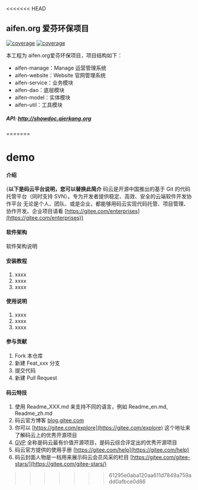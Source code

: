 <<<<<<< HEAD
## aifen.org 爱芬环保项目

[![coverage](https://img.shields.io/badge/项目创建&贡献者-尔康-blueviolet.svg)](https://blog.csdn.net/qierkang)
[![coverage](https://img.shields.io/badge/blog-important.svg)](https://blog.csdn.net/qierkang)

本工程为 aifen.org爱芬环保项目，项目结构如下：
- aifen-manage：Manage 运营管理系统
- aifen-website：Website 官网管理系统
- aifen-service：业务模块
- aifen-dao：底层模块
- aifen-model：实体模块
- aifen-util：工具模块

##### API: http://showdoc.qierkang.org
=======
# demo

#### 介绍
{**以下是码云平台说明，您可以替换此简介**
码云是开源中国推出的基于 Git 的代码托管平台（同时支持 SVN）。专为开发者提供稳定、高效、安全的云端软件开发协作平台
无论是个人、团队、或是企业，都能够用码云实现代码托管、项目管理、协作开发。企业项目请看 [https://gitee.com/enterprises](https://gitee.com/enterprises)}

#### 软件架构
软件架构说明


#### 安装教程

1. xxxx
2. xxxx
3. xxxx

#### 使用说明

1. xxxx
2. xxxx
3. xxxx

#### 参与贡献

1. Fork 本仓库
2. 新建 Feat_xxx 分支
3. 提交代码
4. 新建 Pull Request


#### 码云特技

1. 使用 Readme\_XXX.md 来支持不同的语言，例如 Readme\_en.md, Readme\_zh.md
2. 码云官方博客 [blog.gitee.com](https://blog.gitee.com)
3. 你可以 [https://gitee.com/explore](https://gitee.com/explore) 这个地址来了解码云上的优秀开源项目
4. [GVP](https://gitee.com/gvp) 全称是码云最有价值开源项目，是码云综合评定出的优秀开源项目
5. 码云官方提供的使用手册 [https://gitee.com/help](https://gitee.com/help)
6. 码云封面人物是一档用来展示码云会员风采的栏目 [https://gitee.com/gitee-stars/](https://gitee.com/gitee-stars/)
>>>>>>> 61295e0aba120aa611d7849a759add0afbce0d86
